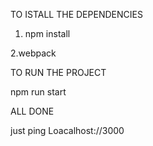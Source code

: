 TO ISTALL THE DEPENDENCIES

1. npm install 

2.webpack

TO RUN THE PROJECT

npm run start

ALL DONE

just ping Loacalhost://3000
